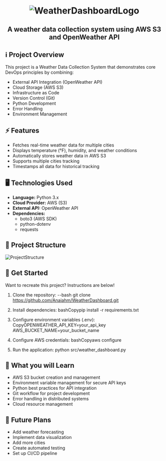 # <div align="center" id="logo"> ![WeatherDashboardLogo](https://imgur.com/JicH1Ow.png) </div>

## <div align="center"> A weather data collection system using AWS S3 and OpenWeather API </div>


## ℹ️ Project Overview
This project is a Weather Data Collection System that demonstrates core DevOps principles by combining:
- External API Integration (OpenWeather API)
- Cloud Storage (AWS S3)
- Infrastructure as Code
- Version Control (Git)
- Python Development
- Error Handling
- Environment Management

## ⚡ Features
- Fetches real-time weather data for multiple cities
- Displays temperature (°F), humidity, and weather conditions
- Automatically stores weather data in AWS S3
- Supports multiple cities tracking
- Timestamps all data for historical tracking

## 🖥️ Technologies Used
- **Language:** Python 3.x
- **Cloud Provider:** AWS (S3)
- **External API:** OpenWeather API
- **Dependencies:** 
  - boto3 (AWS SDK)
  - python-dotenv
  - requests


## 🌱 Project Structure
![ProjectStructure](https://imgur.com/bi8w2Vo.png)

## 🚀 Get Started
Want to recreate this project? Instructions are below! <br>

1. Clone the repository:
--bash
git clone https://github.com/Anaiahm/WeatherDashboard.git

2. Install dependencies:
bashCopypip install -r requirements.txt

3. Configure environment variables (.env):
CopyOPENWEATHER_API_KEY=your_api_key
AWS_BUCKET_NAME=your_bucket_name

4. Configure AWS credentials:
bashCopyaws configure

5. Run the application:
python src/weather_dashboard.py

## 🔧 What you will Learn

- AWS S3 bucket creation and management 
- Environment variable management for secure API keys 
- Python best practices for API integration 
- Git workflow for project development 
- Error handling in distributed systems 
- Cloud resource management 

## 🔮 Future Plans

- Add weather forecasting 
- Implement data visualization 
- Add more cities 
- Create automated testing 
- Set up CI/CD pipeline 